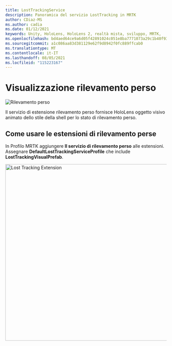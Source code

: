 ```yaml
---
title: LostTrackingService
description: Panoramica del servizio LostTracking in MRTK
author: CDiaz-MS
ms.author: cadia
ms.date: 01/12/2021
keywords: Unity, HoloLens, HoloLens 2, realtà mista, sviluppo, MRTK,
ms.openlocfilehash: bd4aed64ce9a6d05f42891024c051e8ba7771073a29c1b40f93ccc7e6d35f30c
ms.sourcegitcommit: a1c086aa83d381129e62f9d8942f0fc889ffcab0
ms.translationtype: MT
ms.contentlocale: it-IT
ms.lasthandoff: 08/05/2021
ms.locfileid: "115223167"
---
```

# <a name="lost-tracking-visualization"></a>Visualizzazione rilevamento perso

![Rilevamento perso](images/lost-tracking/LostTrackingVisualization.jpg)

Il servizio di estensione rilevamento perso fornisce HoloLens oggetto visivo animato dello stile della shell per lo stato di rilevamento perso.

## <a name="how-to-use-lost-tracking-extensions"></a>Come usare le estensioni di rilevamento perse

In Profilo MRTK aggiungere **Il servizio di rilevamento perso** alle estensioni. Assegnare **DefaultLostTrackingServiceProfile** che include **LostTrackingVisualPrefab**.

<img src="images/lost-tracking/LostTracking_Extensions.png" width="550" alt="Lost Tracking Extension">
